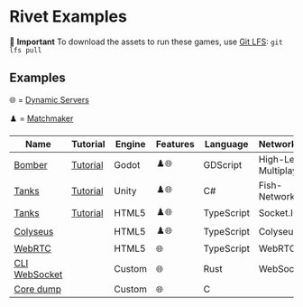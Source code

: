 # Rivet Examples

💾 **Important** To download the assets to run these games, use [Git LFS](https://git-lfs.com/): `git lfs pull`

## Examples

🌐 = [Dynamic Servers](https://rivet.gg/docs/dynamic-servers)

♟️ = [Matchmaker](https://rivet.gg/docs/matchmaker)


| Name | Tutorial | Engine | Features | Language | Networking | Rendering |
| ---- | -------- | ------ | -------- | -------- | ---------- | --------- |
| [Bomber](./godot/bomber) | [Tutorial](https://rivet.gg/learn/godot/tutorials/crash-course) | Godot | ♟️🌐 | GDScript | High-Level Multiplayer |  |
| [Tanks](./unity/tanks-fishnet) | [Tutorial](https://rivet.gg/learn/unity/tutorials/fishnet/crash-course) | Unity | ♟️🌐 | C# | Fish-Networking |  |
| [Tanks](./html5/tanks-socketio-canvas) | [Tutorial](https://rivet.gg/learn/html5/tutorials/tanks-canvas-socketio) | HTML5 | ♟️🌐 | TypeScript | Socket.IO | Canvas |
| [Colyseus](./html5/colyseus) |  | HTML5 | ♟️🌐 | TypeScript | Colyseus |  |
| [WebRTC](./html5/webrtc) |  | HTML5 | 🌐 | TypeScript | WebRTC |  |
| [CLI WebSocket](./rust/cli-websocket) |  | Custom | 🌐 | Rust | WebSocket |  |
| [Core dump](./c/coredump) |  | Custom | 🌐 | C |  |  |


